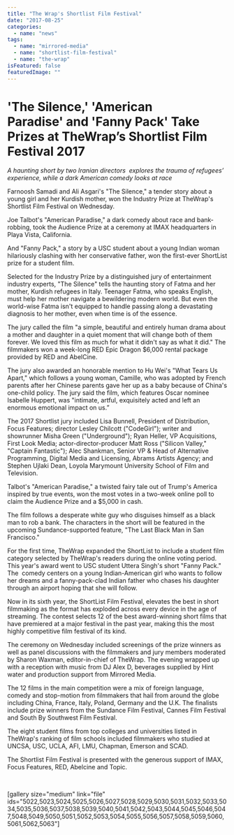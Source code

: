 ```yaml
---
title: "The Wrap's Shortlist Film Festival"
date: "2017-08-25"
categories: 
  - name: "news"
tags: 
  - name: "mirrored-media"
  - name: "shortlist-film-festival"
  - name: "the-wrap"
isFeatured: false
featuredImage: ""
---
```


# **'The Silence,' 'American Paradise' and 'Fanny Pack' Take Prizes at TheWrap’s Shortlist Film Festival 2017**

_A haunting short by two Iranian directors  explores the trauma of refugees’ experience, while a dark American comedy looks at race_ 

Farnoosh Samadi and Ali Asgari's "The Silence," a tender story about a young girl and her Kurdish mother, won the Industry Prize at TheWrap's Shortlist Film Festival on Wednesday.

Joe Talbot's "American Paradise," a dark comedy about race and bank-robbing, took the Audience Prize at a ceremony at IMAX headquarters in Playa Vista, California.

And "Fanny Pack," a story by a USC student about a young Indian woman hilariously clashing with her conservative father, won the first-ever ShortList prize for a student film.

Selected for the Industry Prize by a distinguished jury of entertainment industry experts, "The Silence" tells the haunting story of Fatma and her mother, Kurdish refugees in Italy. Teenager Fatma, who speaks English, must help her mother navigate a bewildering modern world. But even the world-wise Fatma isn't equipped to handle passing along a devastating diagnosis to her mother, even when time is of the essence.

The jury called the film "a simple, beautiful and entirely human drama about a mother and daughter in a quiet moment that will change both of them forever. We loved this film as much for what it didn't say as what it did." The filmmakers won a week-long RED Epic Dragon $6,000 rental package provided by RED and AbelCine.

The jury also awarded an honorable mention to Hu Wei's "What Tears Us Apart," which follows a young woman, Camille, who was adopted by French parents after her Chinese parents gave her up as a baby because of China's one-child policy. The jury said the film, which features Oscar nominee Isabelle Huppert, was "intimate, artful, exquisitely acted and left an enormous emotional impact on us.”

The 2017 Shortlist jury included Lisa Bunnell, President of Distribution, Focus Features; director Lesley Chilcott ("CodeGirl"); writer and showrunner Misha Green ("Underground"); Ryan Heller, VP Acquisitions, First Look Media; actor-director-producer Matt Ross ("Silicon Valley," "Captain Fantastic"); Alec Shankman, Senior VP & Head of Alternative Programming, Digital Media and Licensing, Abrams Artists Agency; and Stephen Ujlaki Dean, Loyola Marymount University School of Film and Television.

Talbot's "American Paradise," a twisted fairy tale out of Trump's America inspired by true events, won the most votes in a two-week online poll to claim the Audience Prize and a $5,000 in cash.

The film follows a desperate white guy who disguises himself as a black man to rob a bank. The characters in the short will be featured in the upcoming Sundance-supported feature, "The Last Black Man in San Francisco."

For the first time, TheWrap expanded the ShortList to include a student film category selected by TheWrap's readers during the online voting period. This year's award went to USC student Uttera Singh's short "Fanny Pack." The  comedy centers on a young Indian-American girl who wants to follow her dreams and a fanny-pack-clad Indian father who chases his daughter through an airport hoping that she will follow.

Now in its sixth year, the ShortList Film Festival, elevates the best in short filmmaking as the format has exploded across every device in the age of streaming. The contest selects 12 of the best award-winning short films that have premiered at a major festival in the past year, making this the most highly competitive film festival of its kind.

The ceremony on Wednesday included screenings of the prize winners as well as panel discussions with the filmmakers and jury members moderated by Sharon Waxman, editor-in-chief of TheWrap. The evening wrapped up with a reception with music from DJ Alex D, beverages supplied by Hint water and production support from Mirrored Media.

The 12 films in the main competition were a mix of foreign language, comedy and stop-motion from filmmakers that hail from around the globe including China, France, Italy, Poland, Germany and the U.K. The finalists include prize winners from the Sundance Film Festival, Cannes Film Festival and South By Southwest Film Festival.

The eight student films from top colleges and universities listed in TheWrap's ranking of film schools included filmmakers who studied at UNCSA, USC, UCLA, AFI, LMU, Chapman, Emerson and SCAD.

The Shortlist Film Festival is presented with the generous support of IMAX, Focus Features, RED, Abelcine and Topic.

 

\[gallery size="medium" link="file" ids="5022,5023,5024,5025,5026,5027,5028,5029,5030,5031,5032,5033,5034,5035,5036,5037,5038,5039,5040,5041,5042,5043,5044,5045,5046,5047,5048,5049,5050,5051,5052,5053,5054,5055,5056,5057,5058,5059,5060,5061,5062,5063"\]

